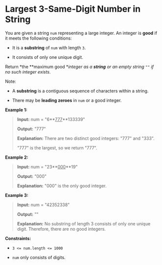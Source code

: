 # Largest 3-Same-Digit Number in String

You are given a string <code>num</code> representing a large integer. An integer is **good** if it meets the following conditions:

- It is a **substring** of <code>num</code> with length <code>3</code>.

- It consists of only one unique digit.

Return *the **maximum good **integer as a **string** or an empty string *<code>""</code>* if no such integer exists*.

Note:

- A **substring** is a contiguous sequence of characters within a string.

- There may be **leading zeroes** in <code>num</code> or a good integer.


**Example 1:**
>
> **Input:** num = "6**<u>777</u>**133339"
>
> **Output:** "777"
>
> **Explanation:** There are two distinct good integers: "777" and "333".
>
> "777" is the largest, so we return "777".

**Example 2:**
>
> **Input:** num = "23**<u>000</u>**19"
>
> **Output:** "000"
>
> **Explanation:** "000" is the only good integer.

**Example 3:**
>
> **Input:** num = "42352338"
>
> **Output:** ""
>
> **Explanation:** No substring of length 3 consists of only one unique digit. Therefore, there are no good integers.


**Constraints:**

- <code>3 &lt;= num.length &lt;= 1000</code>

- <code>num</code> only consists of digits.
